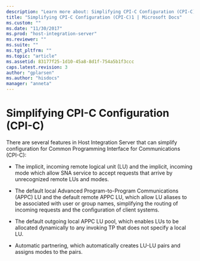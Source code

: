 ```yaml
---
description: "Learn more about: Simplifying CPI-C Configuration (CPI-C)"
title: "Simplifying CPI-C Configuration (CPI-C)1 | Microsoft Docs"
ms.custom: ""
ms.date: "11/30/2017"
ms.prod: "host-integration-server"
ms.reviewer: ""
ms.suite: ""
ms.tgt_pltfrm: ""
ms.topic: "article"
ms.assetid: 83177f25-1d10-45a8-8d1f-754a5b1f3ccc
caps.latest.revision: 3
author: "gplarsen"
ms.author: "hisdocs"
manager: "anneta"
---
```

# Simplifying CPI-C Configuration (CPI-C)
There are several features in Host Integration Server that can simplify configuration for Common Programming Interface for Communications (CPI-C):  
  
-   The implicit, incoming remote logical unit (LU) and the implicit, incoming mode which allow SNA service to accept requests that arrive by unrecognized remote LUs and modes.  
  
-   The default local Advanced Program-to-Program Communications (APPC) LU and the default remote APPC LU, which allow LU aliases to be associated with user or group names, simplifying the routing of incoming requests and the configuration of client systems.  
  
-   The default outgoing local APPC LU pool, which enables LUs to be allocated dynamically to any invoking TP that does not specify a local LU.  
  
-   Automatic partnering, which automatically creates LU-LU pairs and assigns modes to the pairs.
